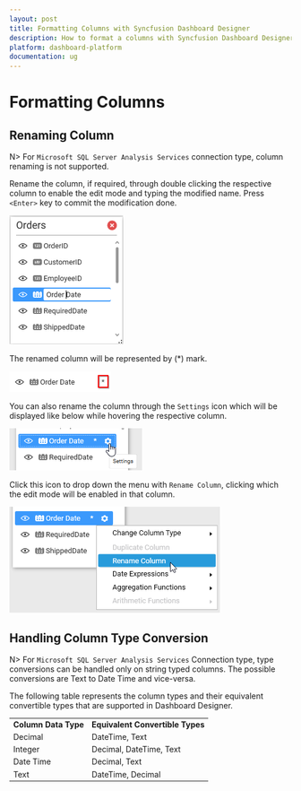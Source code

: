 ```yaml
---
layout: post
title: Formatting Columns with Syncfusion Dashboard Designer
description: How to format a columns with Syncfusion Dashboard Designer
platform: dashboard-platform
documentation: ug
---
```


# Formatting Columns

## Renaming Column

   N> For `Microsoft SQL Server Analysis Services` connection type, column renaming is not supported.

   Rename the column, if required, through double clicking the respective column to enable the edit mode and typing the modified name. Press `<Enter>` key to commit the modification done.

   ![](images/renamecolumn.png)

   The renamed column will be represented by (*) mark.

   ![](images/renamedcolumnrep.png)

   You can also rename the column through the `Settings` icon which will be displayed like below while hovering the respective column.

   ![](images/clicksettingsicon.png)

   Click this icon to drop down the menu with `Rename Column`, clicking which the edit mode will be enabled in that column.

   ![](images/selectrenamecolumn.png)

## Handling Column Type Conversion

   N> For `Microsoft SQL Server Analysis Services` Connection type, type conversions can be handled only on string typed columns. The possible conversions are Text to Date Time and vice-versa.

   The following table represents the column types and their equivalent convertible types that are supported in Dashboard Designer.

   <table>
   <tr>
   <td>
   <b>Column Data Type</b></td><td>
   <b>Equivalent Convertible Types</b></td></tr>
   <tr>
   <td>
   Decimal</td><td>
   DateTime, Text</td></tr>
   <tr>
   <td>
   Integer</td><td>
   Decimal, DateTime, Text</td></tr>
   <tr>
   <td>
   Date Time</td><td>
   Decimal, Text</td></tr>
   <tr>
   <td>
   Text</td><td>
   DateTime, Decimal</td></tr>
   </table>
